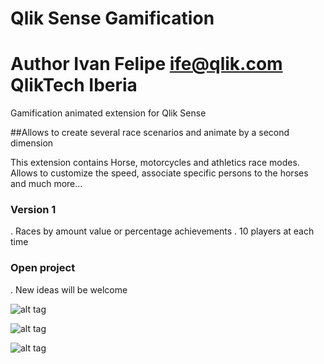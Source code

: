 # Qlik Sense Gamification
# Author Ivan Felipe ife@qlik.com QlikTech Iberia

Gamification animated extension for Qlik Sense

##Allows to create several race scenarios and animate by a second dimension

This extension contains Horse, motorcycles and athletics race modes.
Allows to customize the speed, associate specific persons to the horses and much more...


### Version 1

. Races by amount value or percentage achievements
. 10 players at each time


### Open project
. New ideas will be welcome

![alt tag](https://github.com/iviasensio/Gamification/blob/master/HorsesQlik.gif)

![alt tag](https://github.com/iviasensio/Gamification/blob/master/MotorQlik.gif)

![alt tag](https://github.com/iviasensio/Gamification/blob/master/AthleticsQlik.gif)
